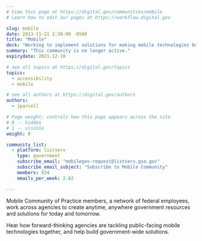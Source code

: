 ```yaml
---
# View this page at https://digital.gov/communities/mobile
# Learn how to edit our pages at https://workflow.digital.gov

slug: mobile
date: 2013-11-21 2:30:00 -0500
title: "Mobile"
deck: "Working to implement solutions for making mobile technologies better in government"
summary: "This community is no longer active."
expirydate: 2021-12-10

# see all topics at https://digital.gov/topics
topics:
  - accessibility
  - mobile

# see all authors at https://digital.gov/authors
authors:
  - jparcell

# Page weight: controls how this page appears across the site
# 0 -- hidden
# 1 -- visible
weight: 0

community_list:
  - platform: listserv
    type: government
    subscribe_email: "mobilegov-request@listserv.gsa.gov"
    subscribe_email_subject: "Subscribe to Mobile Community"
    members: 934
    emails_per_week: 2.62

---
```


Mobile Community of Practice members, a network of federal employees, work across agencies to create anytime, anywhere government resources and solutions for today and tomorrow.

Hear how forward-thinking agencies are tackling public-facing mobile technologies together, and help build government-wide solutions.
